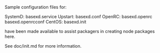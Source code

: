 Sample configuration files for:

SystemD: basexd.service
Upstart: basexd.conf
OpenRC:  basexd.openrc
         basexd.openrcconf
CentOS:  basexd.init

have been made available to assist packagers in creating node packages here.

See doc/init.md for more information.
